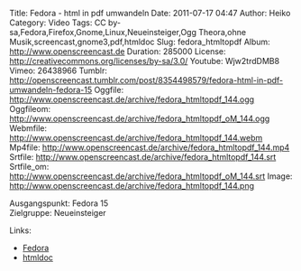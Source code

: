 Title: Fedora - html in pdf umwandeln
Date: 2011-07-17 04:47
Author: Heiko
Category: Video
Tags: CC by-sa,Fedora,Firefox,Gnome,Linux,Neueinsteiger,Ogg Theora,ohne Musik,screencast,gnome3,pdf,htmldoc
Slug: fedora_htmltopdf
Album: http://www.openscreencast.de
Duration: 285000
License: http://creativecommons.org/licenses/by-sa/3.0/
Youtube: Wjw2trdDMB8
Vimeo: 26438966
Tumblr: http://openscreencast.tumblr.com/post/8354498579/fedora-html-in-pdf-umwandeln-fedora-15
Oggfile: http://www.openscreencast.de/archive/fedora_htmltopdf_144.ogg
Oggfileom: http://www.openscreencast.de/archive/fedora_htmltopdf_oM_144.ogg
Webmfile: http://www.openscreencast.de/archive/fedora_htmltopdf_144.webm
Mp4file: http://www.openscreencast.de/archive/fedora_htmltopdf_144.mp4
Srtfile: http://www.openscreencast.de/archive/fedora_htmltopdf_144.srt
Srtfile_om: http://www.openscreencast.de/archive/fedora_htmltopdf_oM_144.srt
Image: http://www.openscreencast.de/archive/fedora_htmltopdf_144.png

Ausgangspunkt: Fedora 15  
Zielgruppe: Neueinsteiger  

Links:

  * [Fedora](http://fedoraproject.org/de/ "Link zu fedoraproject.org" )
  * [htmldoc](http://www.htmldoc.org/ "Link zu htmldoc.org" )

